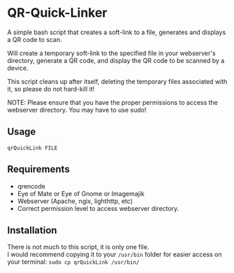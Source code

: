 # QR-Quick-Linker
A simple bash script that creates a soft-link to a file, generates and displays a QR code to scan.


Will create a temporary soft-link to the specified file in your webserver's directory, generate a QR code, and display the QR code
to be scanned by a device.  

This script cleans up after itself, deleting the temporary files associated with it, so please do not hard-kill it!

NOTE: Please ensure that you have the proper permissions to access the webserver directory. You may have to use sudo!

## Usage
````qrQuickLink FILE````

## Requirements
- qrencode
- Eye of Mate or Eye of Gnome or Imagemajik
- Webserver (Apache, ngix, lighthttp, etc)
- Correct permission level to access webserver directory.

## Installation
There is not much to this script, it is only one file.  
I would recommend copying it to your ````/usr/bin```` folder for easier access on your terminal: ````sudo cp qrQuickLink /usr/bin/````
